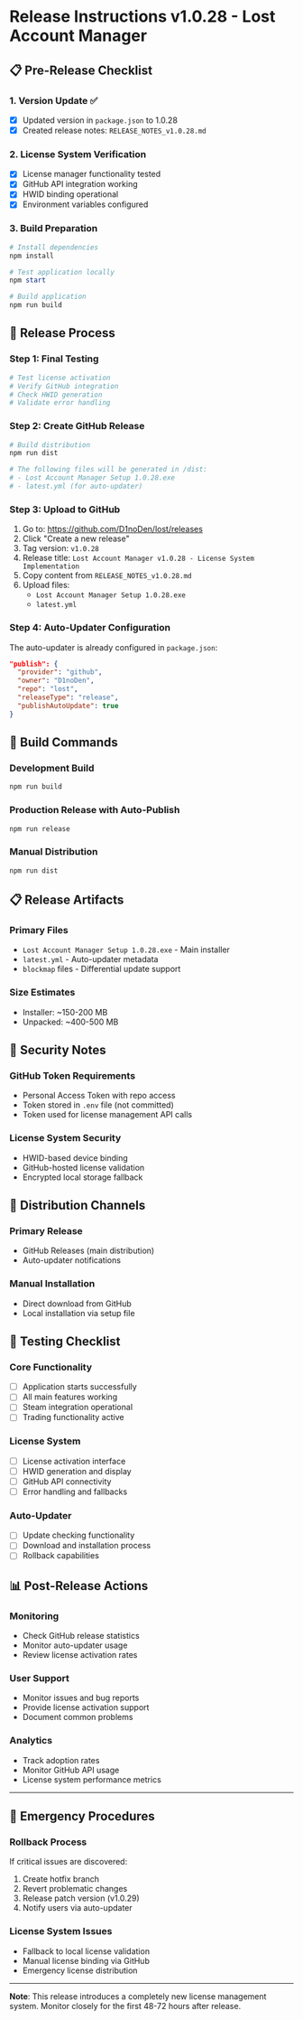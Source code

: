 # Release Instructions v1.0.28 - Lost Account Manager

## 📋 Pre-Release Checklist

### 1. Version Update ✅
- [x] Updated version in `package.json` to 1.0.28
- [x] Created release notes: `RELEASE_NOTES_v1.0.28.md`

### 2. License System Verification
- [x] License manager functionality tested
- [x] GitHub API integration working
- [x] HWID binding operational
- [x] Environment variables configured

### 3. Build Preparation
```powershell
# Install dependencies
npm install

# Test application locally
npm start

# Build application
npm run build
```

## 🚀 Release Process

### Step 1: Final Testing
```powershell
# Test license activation
# Verify GitHub integration
# Check HWID generation
# Validate error handling
```

### Step 2: Create GitHub Release
```powershell
# Build distribution
npm run dist

# The following files will be generated in /dist:
# - Lost Account Manager Setup 1.0.28.exe
# - latest.yml (for auto-updater)
```

### Step 3: Upload to GitHub
1. Go to: https://github.com/D1noDen/lost/releases
2. Click "Create a new release"
3. Tag version: `v1.0.28`
4. Release title: `Lost Account Manager v1.0.28 - License System Implementation`
5. Copy content from `RELEASE_NOTES_v1.0.28.md`
6. Upload files:
   - `Lost Account Manager Setup 1.0.28.exe`
   - `latest.yml`

### Step 4: Auto-Updater Configuration
The auto-updater is already configured in `package.json`:
```json
"publish": {
  "provider": "github",
  "owner": "D1noDen", 
  "repo": "lost",
  "releaseType": "release",
  "publishAutoUpdate": true
}
```

## 🔧 Build Commands

### Development Build
```powershell
npm run build
```

### Production Release with Auto-Publish
```powershell
npm run release
```

### Manual Distribution
```powershell
npm run dist
```

## 📋 Release Artifacts

### Primary Files
- `Lost Account Manager Setup 1.0.28.exe` - Main installer
- `latest.yml` - Auto-updater metadata
- `blockmap` files - Differential update support

### Size Estimates
- Installer: ~150-200 MB
- Unpacked: ~400-500 MB

## 🔐 Security Notes

### GitHub Token Requirements
- Personal Access Token with repo access
- Token stored in `.env` file (not committed)
- Token used for license management API calls

### License System Security
- HWID-based device binding
- GitHub-hosted license validation
- Encrypted local storage fallback

## 📱 Distribution Channels

### Primary Release
- GitHub Releases (main distribution)
- Auto-updater notifications

### Manual Installation
- Direct download from GitHub
- Local installation via setup file

## 🧪 Testing Checklist

### Core Functionality
- [ ] Application starts successfully
- [ ] All main features working
- [ ] Steam integration operational
- [ ] Trading functionality active

### License System
- [ ] License activation interface
- [ ] HWID generation and display
- [ ] GitHub API connectivity
- [ ] Error handling and fallbacks

### Auto-Updater
- [ ] Update checking functionality
- [ ] Download and installation process
- [ ] Rollback capabilities

## 📊 Post-Release Actions

### Monitoring
- Check GitHub release statistics
- Monitor auto-updater usage
- Review license activation rates

### User Support
- Monitor issues and bug reports
- Provide license activation support
- Document common problems

### Analytics
- Track adoption rates
- Monitor GitHub API usage
- License system performance metrics

---

## 🚨 Emergency Procedures

### Rollback Process
If critical issues are discovered:
1. Create hotfix branch
2. Revert problematic changes
3. Release patch version (v1.0.29)
4. Notify users via auto-updater

### License System Issues
- Fallback to local license validation
- Manual license binding via GitHub
- Emergency license distribution

---

**Note**: This release introduces a completely new license management system. Monitor closely for the first 48-72 hours after release.
